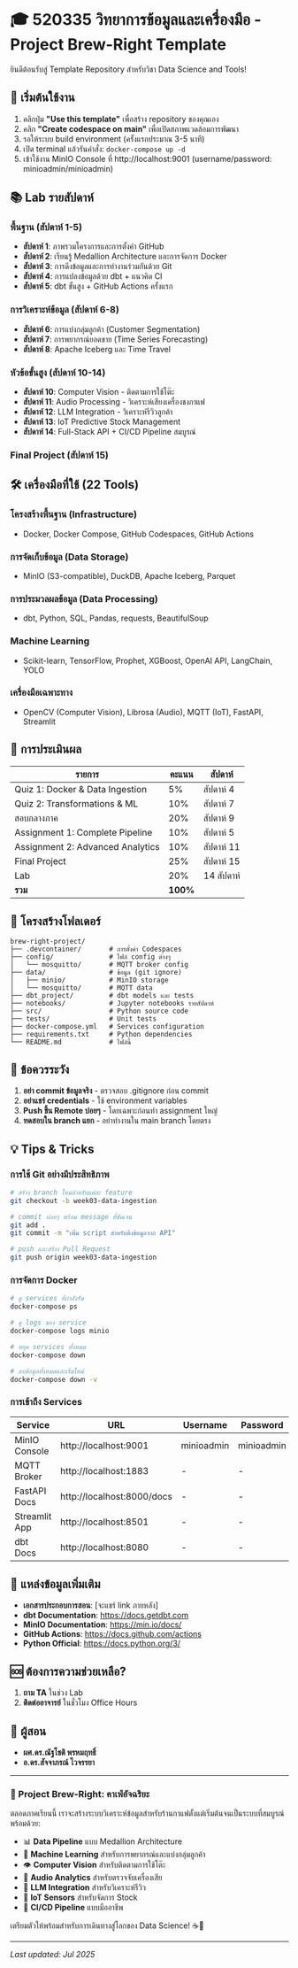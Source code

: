 # 🎓 520335 วิทยาการข้อมูลและเครื่องมือ - Project Brew-Right Template

ยินดีต้อนรับสู่ Template Repository สำหรับวิชา Data Science and Tools!

## 🚀 เริ่มต้นใช้งาน

1. คลิกปุ่ม **"Use this template"** เพื่อสร้าง repository ของคุณเอง
2. คลิก **"Create codespace on main"** เพื่อเปิดสภาพแวดล้อมการพัฒนา
3. รอให้ระบบ build environment (ครั้งแรกประมาณ 3-5 นาที)
4. เปิด terminal แล้วรันคำสั่ง: `docker-compose up -d`
5. เข้าใช้งาน MinIO Console ที่ http://localhost:9001 (username/password: minioadmin/minioadmin)

## 📚 Lab รายสัปดาห์

### พื้นฐาน (สัปดาห์ 1-5)
- **สัปดาห์ 1**: ภาพรวมโครงการและการตั้งค่า GitHub
- **สัปดาห์ 2**: เรียนรู้ Medallion Architecture และการจัดการ Docker
- **สัปดาห์ 3**: การดึงข้อมูลและการทำงานร่วมกันด้วย Git
- **สัปดาห์ 4**: การแปลงข้อมูลด้วย dbt + แนวคิด CI
- **สัปดาห์ 5**: dbt ขั้นสูง + GitHub Actions ครั้งแรก

### การวิเคราะห์ข้อมูล (สัปดาห์ 6-8)
- **สัปดาห์ 6**: การแบ่งกลุ่มลูกค้า (Customer Segmentation)
- **สัปดาห์ 7**: การพยากรณ์ยอดขาย (Time Series Forecasting)
- **สัปดาห์ 8**: Apache Iceberg และ Time Travel

### หัวข้อขั้นสูง (สัปดาห์ 10-14)
- **สัปดาห์ 10**: Computer Vision - ติดตามการใช้โต๊ะ
- **สัปดาห์ 11**: Audio Processing - วิเคราะห์เสียงเครื่องชงกาแฟ
- **สัปดาห์ 12**: LLM Integration - วิเคราะห์รีวิวลูกค้า
- **สัปดาห์ 13**: IoT Predictive Stock Management
- **สัปดาห์ 14**: Full-Stack API + CI/CD Pipeline สมบูรณ์

### Final Project (สัปดาห์ 15)

## 🛠️ เครื่องมือที่ใช้ (22 Tools)

### โครงสร้างพื้นฐาน (Infrastructure)
- Docker, Docker Compose, GitHub Codespaces, GitHub Actions

### การจัดเก็บข้อมูล (Data Storage)
- MinIO (S3-compatible), DuckDB, Apache Iceberg, Parquet

### การประมวลผลข้อมูล (Data Processing)
- dbt, Python, SQL, Pandas, requests, BeautifulSoup

### Machine Learning
- Scikit-learn, TensorFlow, Prophet, XGBoost, OpenAI API, LangChain, YOLO

### เครื่องมือเฉพาะทาง
- OpenCV (Computer Vision), Librosa (Audio), MQTT (IoT), FastAPI, Streamlit

## 📝 การประเมินผล

| รายการ | คะแนน | สัปดาห์ |
|--------|-------|---------|
| Quiz 1: Docker & Data Ingestion | 5% | สัปดาห์ 4 |
| Quiz 2: Transformations & ML | 10% | สัปดาห์ 7 |
| สอบกลางภาค | 20% | สัปดาห์ 9 |
| Assignment 1: Complete Pipeline | 10% | สัปดาห์ 5 |
| Assignment 2: Advanced Analytics | 10% | สัปดาห์ 11 |
| Final Project | 25% | สัปดาห์ 15 |
| Lab | 20% | 14 สัปดาห์ |
| **รวม** | **100%** | |

## 📁 โครงสร้างโฟลเดอร์

```
brew-right-project/
├── .devcontainer/       # การตั้งค่า Codespaces
├── config/              # ไฟล์ config ต่างๆ
│   └── mosquitto/       # MQTT broker config
├── data/                # ข้อมูล (git ignore)
│   ├── minio/           # MinIO storage
│   └── mosquitto/       # MQTT data
├── dbt_project/         # dbt models และ tests
├── notebooks/           # Jupyter notebooks รายสัปดาห์
├── src/                 # Python source code
├── tests/               # Unit tests
├── docker-compose.yml   # Services configuration
├── requirements.txt     # Python dependencies
└── README.md            # ไฟล์นี้

```

## 🚨 ข้อควรระวัง

1. **อย่า commit ข้อมูลจริง** - ตรวจสอบ .gitignore ก่อน commit
2. **อย่าแชร์ credentials** - ใช้ environment variables
3. **Push ขึ้น Remote บ่อยๆ** - โดยเฉพาะก่อนทำ assignment ใหญ่
4. **ทดสอบใน branch แยก** - อย่าทำงานใน main branch โดยตรง

## 💡 Tips & Tricks

### การใช้ Git อย่างมีประสิทธิภาพ
```bash
# สร้าง branch ใหม่สำหรับแต่ละ feature
git checkout -b week03-data-ingestion

# commit บ่อยๆ พร้อม message ที่ชัดเจน
git add .
git commit -m "เพิ่ม script สำหรับดึงข้อมูลจาก API"

# push และสร้าง Pull Request
git push origin week03-data-ingestion
```

### การจัดการ Docker
```bash
# ดู services ที่กำลังรัน
docker-compose ps

# ดู logs ของ service
docker-compose logs minio

# หยุด services ทั้งหมด
docker-compose down

# ลบข้อมูลทั้งหมดและเริ่มใหม่
docker-compose down -v
```

### การเข้าถึง Services

| Service | URL | Username | Password |
|---------|-----|----------|----------|
| MinIO Console | http://localhost:9001 | minioadmin | minioadmin |
| MQTT Broker | http://localhost:1883 | - | - |
| FastAPI Docs | http://localhost:8000/docs | - | - |
| Streamlit App | http://localhost:8501 | - | - |
| dbt Docs | http://localhost:8080 | - | - |

## 🔗 แหล่งข้อมูลเพิ่มเติม

- **เอกสารประกอบการสอน**: [จะแชร์ link ภายหลัง]
- **dbt Documentation**: https://docs.getdbt.com
- **MinIO Documentation**: https://min.io/docs/
- **GitHub Actions**: https://docs.github.com/actions
- **Python Official**: https://docs.python.org/3/

## 🆘 ต้องการความช่วยเหลือ?

1. **ถาม TA** ในช่วง Lab
2. **ติดต่ออาจารย์** ในชั่วโมง Office Hours

## 👥 ผู้สอน
- **ผศ.ดร.ณัฐโชติ พรหมฤทธิ์**
- **อ.ดร.สัจจาภรณ์ ไวจรรยา**

---

### 🎯 Project Brew-Right: คาเฟ่อัจฉริยะ

ตลอดภาคเรียนนี้ เราจะสร้างระบบวิเคราะห์ข้อมูลสำหรับร้านกาแฟตั้งแต่เริ่มต้นจนเป็นระบบที่สมบูรณ์ พร้อมด้วย:

- 📊 **Data Pipeline** แบบ Medallion Architecture
- 🤖 **Machine Learning** สำหรับการพยากรณ์และแบ่งกลุ่มลูกค้า
- 👁️ **Computer Vision** สำหรับติดตามการใช้โต๊ะ
- 🎵 **Audio Analytics** สำหรับตรวจจับเครื่องเสีย
- 💬 **LLM Integration** สำหรับวิเคราะห์รีวิว
- 📡 **IoT Sensors** สำหรับจัดการ Stock
- 🚀 **CI/CD Pipeline** แบบมืออาชีพ

เตรียมตัวให้พร้อมสำหรับการเดินทางสู่โลกของ Data Science! ☕🚀

---

*Last updated: Jul 2025*
